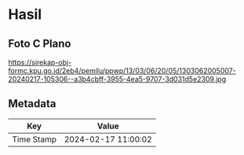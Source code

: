 # Hasil

## Foto C Plano

https://sirekap-obj-formc.kpu.go.id/2eb4/pemilu/ppwp/13/03/06/20/05/1303062005007-20240217-105306--a3b4cbff-3955-4ea5-9707-3d031d5e2309.jpg


## Metadata

| Key        | Value               |
| ---------- | ------------------- |
| Time Stamp | 2024-02-17 11:00:02 |



